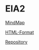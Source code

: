 # EIA2

[MindMap](https://jirkadelloro.github.io/FreeMindViewer/?map=EIA2.mm&path=https://jirkadelloro.github.io/EIA2)

[HTML-Format](https://jirkadelloro.github.io/EIA2/EIA2.mm.html)


[Repository](https://github.com/JirkaDellOro/EIA2)  
